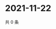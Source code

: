# 2021-11-22

共 0 条

<!-- BEGIN WEIBO -->
<!-- 最后更新时间 Mon Nov 22 2021 03:11:16 GMT+0800 (China Standard Time) -->

<!-- END WEIBO -->
